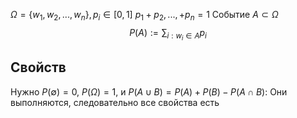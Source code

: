 $\Omega = \{w_1, w_2, ..., w_n\}, p_i \in [0, 1]$  $p_1 + p_2, ..., + p_n = 1$
Событие $A \subset \Omega$ $$P(A) := \sum_{i: w_i \in A} p_i$$
## Свойств
Нужно $P(\emptyset) = 0$, $P(\Omega) = 1$, и $P(A \cup B) = P(A) + P(B) - P(A \cap B)$:
Они выполняются, следовательно все свойства есть

